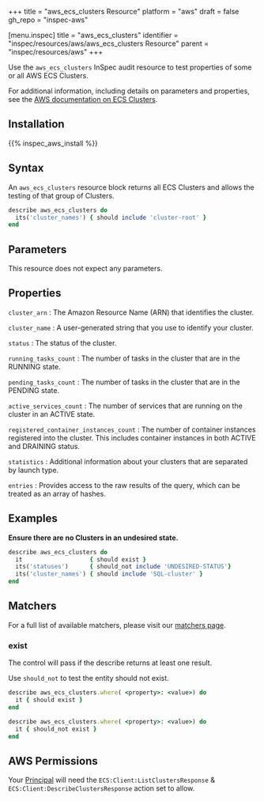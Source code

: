 +++
title = "aws_ecs_clusters Resource"
platform = "aws"
draft = false
gh_repo = "inspec-aws"

[menu.inspec]
title = "aws_ecs_clusters"
identifier = "inspec/resources/aws/aws_ecs_clusters Resource"
parent = "inspec/resources/aws"
+++

Use the `aws_ecs_clusters` InSpec audit resource to test properties of some or all AWS ECS Clusters.

For additional information, including details on parameters and properties, see the [AWS documentation on ECS Clusters](https://docs.aws.amazon.com/AmazonECS/latest/developerguide/ECS_clusters.html).

## Installation

{{% inspec_aws_install %}}

## Syntax

An `aws_ecs_clusters` resource block returns all ECS Clusters and allows the testing of that group of Clusters.

```ruby
describe aws_ecs_clusters do
  its('cluster_names') { should include 'cluster-root' }
end
```

## Parameters

This resource does not expect any parameters.

## Properties

`cluster_arn`
: The Amazon Resource Name (ARN) that identifies the cluster.

`cluster_name`
: A user-generated string that you use to identify your cluster.

`status`
: The status of the cluster.

`running_tasks_count`
: The number of tasks in the cluster that are in the RUNNING state.

`pending_tasks_count`
: The number of tasks in the cluster that are in the PENDING state.

`active_services_count`
: The number of services that are running on the cluster in an ACTIVE state.

`registered_container_instances_count`
: The number of container instances registered into the cluster. This includes container instances in both ACTIVE and DRAINING status.

`statistics`
: Additional information about your clusters that are separated by launch type.

`entries`
: Provides access to the raw results of the query, which can be treated as an array of hashes.

## Examples


**Ensure there are no Clusters in an undesired state.**

```ruby
describe aws_ecs_clusters do
  it                   { should exist }
  its('statuses')      { should_not include 'UNDESIRED-STATUS'}
  its('cluster_names') { should include 'SQL-cluster' }
end
```

## Matchers

For a full list of available matchers, please visit our [matchers page](https://www.inspec.io/docs/reference/matchers/).

### exist

The control will pass if the describe returns at least one result.

Use `should_not` to test the entity should not exist.

```ruby
describe aws_ecs_clusters.where( <property>: <value>) do
  it { should exist }
end
```

```ruby
describe aws_ecs_clusters.where( <property>: <value>) do
  it { should_not exist }
end
```


## AWS Permissions

Your [Principal](https://docs.aws.amazon.com/IAM/latest/UserGuide/intro-structure.html#intro-structure-principal) will need the `ECS:Client:ListClustersResponse` & `ECS:Client:DescribeClustersResponse` action set to allow.
